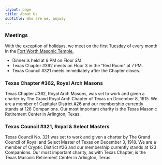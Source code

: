 ```yaml
---
layout: page
title: About Us
subtitle: Who are we, anyway
---
```

### Meetings

With the exception of holidays, we meet on the first Tuesday of every month in the [Fort Worth Masonic Temple.](https://goo.gl/maps/KBkeZiZwJiD2)

- Dinner is held at 6 PM on Floor *3M*.
- Texas Chapter \#362 meets on Floor 3 in the "Red Room" at 7 PM.
- Texas Council \#321 meets immediately after the Chapter closes.

### Texas Chapter \#362, Royal Arch Masons
Texas Chapter \#362, Royal Arch Masons, was set to work and given a charter by The Grand Royal Arch Chapter of Texas on December 8, 1915. We are a member of Capitular District \#26 and our membership currently stands at 126 Companions. Our most important charity is the Texas Masonic Retirement Center in Arlington, Texas.

### Texas Council \#321, Royal & Select Masters
Texas Council No. 321 was set to work and given a charter by The Grand Council of Royal and Select Master of Texas on December 3, 1918. We are a member of Cryptic District \#26 and our membership currently stands at 123 Companions. Our most important charity, as with Texas Chapter, is the Texas Masonic Retirement Center in Arlington, Texas.
